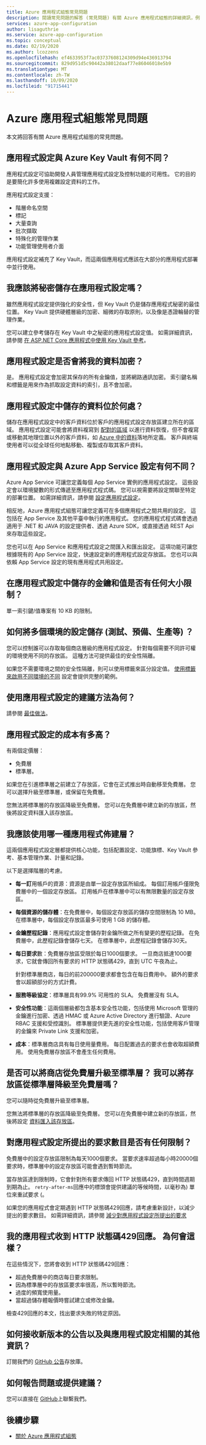 ```yaml
---
title: Azure 應用程式組態常見問題
description: 閱讀常見問題的解答 (常見問題) 有關 Azure 應用程式組態的詳細資訊，例如它與 Azure Key Vault 有何不同。
services: azure-app-configuration
author: lisaguthrie
ms.service: azure-app-configuration
ms.topic: conceptual
ms.date: 02/19/2020
ms.author: lcozzens
ms.openlocfilehash: ef4633953f7ac03737608124309d94e436913794
ms.sourcegitcommit: 829d951d5c90442a38012daaf77e86046018e5b9
ms.translationtype: MT
ms.contentlocale: zh-TW
ms.lasthandoff: 10/09/2020
ms.locfileid: "91715441"
---
```

# <a name="azure-app-configuration-faq"></a>Azure 應用程式組態常見問題

本文將回答有關 Azure 應用程式組態的常見問題。

## <a name="how-is-app-configuration-different-from-azure-key-vault"></a>應用程式設定與 Azure Key Vault 有何不同？

應用程式設定可協助開發人員管理應用程式設定及控制功能的可用性。 它的目的是要簡化許多使用複雜設定資料的工作。

應用程式設定支援：

- 階層命名空間
- 標記
- 大量查詢
- 批次擷取
- 特殊化的管理作業
- 功能管理使用者介面

應用程式設定補充了 Key Vault，而這兩個應用程式應該在大部分的應用程式部署中並行使用。

## <a name="should-i-store-secrets-in-app-configuration"></a>我應該將秘密儲存在應用程式設定嗎？

雖然應用程式設定提供強化的安全性，但 Key Vault 仍是儲存應用程式秘密的最佳位置。 Key Vault 提供硬體層級的加密、細微的存取原則，以及像是憑證輪替的管理作業。

您可以建立參考儲存在 Key Vault 中之秘密的應用程式設定值。 如需詳細資訊，請參閱 [在 ASP.NET Core 應用程式中使用 Key Vault 參考](./use-key-vault-references-dotnet-core.md)。

## <a name="does-app-configuration-encrypt-my-data"></a>應用程式設定是否會將我的資料加密？

是。 應用程式設定會加密其保存的所有金鑰值，並將網路通訊加密。 索引鍵名稱和標籤是用來作為抓取設定資料的索引，且不會加密。

## <a name="where-does-data-stored-in-app-configuration-reside"></a>應用程式設定中儲存的資料位於何處？ 

儲存在應用程式設定中的客戶資料位於客戶的應用程式設定存放區建立所在的區域。 應用程式設定可能會將資料複寫到 [配對的區域](https://docs.microsoft.com/azure/best-practices-availability-paired-regions) 以進行資料恢復，但不會複寫或移動其地理位置以外的客戶資料，如 [Azure 中的資料](https://azure.microsoft.com/global-infrastructure/data-residency/)落地所定義。 客戶與終端使用者可以從全球任何地點移動、複製或存取其客戶資料。

## <a name="how-is-app-configuration-different-from-azure-app-service-settings"></a>應用程式設定與 Azure App Service 設定有何不同？

Azure App Service 可讓您定義每個 App Service 實例的應用程式設定。 這些設定會以環境變數的形式傳遞至應用程式程式碼。 您可以視需要將設定關聯至特定的部署位置。 如需詳細資訊，請參閱 [設定應用程式設定](/azure/app-service/configure-common#configure-app-settings)。

相反地，Azure 應用程式組態可讓您定義可在多個應用程式之間共用的設定。 這包括在 App Service 及其他平臺中執行的應用程式。 您的應用程式程式碼會透過適用于 .NET 和 JAVA 的設定提供者、透過 Azure SDK，或直接透過 REST Api 來存取這些設定。

您也可以在 App Service 和應用程式設定之間匯入和匯出設定。 這項功能可讓您根據現有的 App Service 設定，快速設定新的應用程式設定存放區。 您也可以與依賴 App Service 設定的現有應用程式共用設定。

## <a name="are-there-any-size-limitations-on-keys-and-values-stored-in-app-configuration"></a>在應用程式設定中儲存的金鑰和值是否有任何大小限制？

單一索引鍵/值專案有 10 KB 的限制。

## <a name="how-should-i-store-configurations-for-multiple-environments-test-staging-production-and-so-on"></a>如何將多個環境的設定儲存 (測試、預備、生產等) ？

您可以控制誰可以存取每個商店層級的應用程式設定。 針對每個需要不同許可權的環境使用不同的存放區。 這種方法可提供最佳的安全性隔離。

如果您不需要環境之間的安全性隔離，則可以使用標籤來區分設定值。 [使用標籤來啟用不同環境的不同](./howto-labels-aspnet-core.md) 設定會提供完整的範例。

## <a name="what-are-the-recommended-ways-to-use-app-configuration"></a>使用應用程式設定的建議方法為何？

請參閱 [最佳做法](./howto-best-practices.md)。

## <a name="how-much-does-app-configuration-cost"></a>應用程式設定的成本有多高？

有兩個定價層：

- 免費層
- 標準層。

如果您在引進標準層之前建立了存放區，它會在正式推出時自動移至免費層。 您可以選擇升級至標準層，或保留在免費層。

您無法將標準層的存放區降級至免費層。 您可以在免費層中建立新的存放區，然後將設定資料匯入該存放區。

## <a name="which-app-configuration-tier-should-i-use"></a>我應該使用哪一種應用程式佈建層？

這兩個應用程式設定層都提供核心功能，包括配置設定、功能旗標、Key Vault 參考、基本管理作業、計量和記錄。

以下是選擇階層的考慮。

- **每一訂**用帳戶的資源：資源是由單一設定存放區所組成。 每個訂用帳戶僅限免費層中的一個設定存放區。 訂用帳戶在標準層中可以有無限數量的設定存放區。
- **每個資源的儲存體**：在免費層中，每個設定存放區的儲存空間限制為 10 MB。 在標準層中，每個設定存放區最多可使用 1 GB 的儲存體。
- **金鑰歷程記錄**：應用程式設定會儲存對金鑰所做之所有變更的歷程記錄。 在免費層中，此歷程記錄會儲存七天。 在標準層中，此歷程記錄會儲存30天。
- **每日要求**數：免費層存放區受限於每日1000個要求。 一旦商店抵達1000要求，它就會傳回所有要求的 HTTP 狀態碼429，直到 UTC 午夜為止。

    針對標準層商店，每日的前200000要求都會包含在每日費用中。 額外的要求會以超額部分的方式計費。

- **服務等級協定**：標準層具有99.9% 可用性的 SLA。 免費層沒有 SLA。
- **安全性功能**：這兩個層級都包含基本安全性功能，包括使用 Microsoft 管理的金鑰進行加密、透過 HMAC 或 Azure Active Directory 進行驗證、Azure RBAC 支援和受控識別。 標準層提供更先進的安全性功能，包括使用客戶管理的金鑰來 Private Link 支援和加密。
- **成本**：標準層商店具有每日使用量費用。 每日配置過去的要求也會收取超額費用。 使用免費層存放區不會產生任何費用。

## <a name="can-i-upgrade-a-store-from-the-free-tier-to-the-standard-tier-can-i-downgrade-a-store-from-the-standard-tier-to-the-free-tier"></a>是否可以將商店從免費層升級至標準層？ 我可以將存放區從標準層降級至免費層嗎？

您可以隨時從免費層升級至標準層。

您無法將標準層的存放區降級至免費層。 您可以在免費層中建立新的存放區，然後將設定 [資料匯入該存放區](howto-import-export-data.md)。

## <a name="are-there-any-limits-on-the-number-of-requests-made-to-app-configuration"></a>對應用程式設定所提出的要求數目是否有任何限制？

免費層中的設定存放區限制為每天1000個要求。 當要求速率超過每小時20000個要求時，標準層中的設定存放區可能會遇到暫時節流。

當存放區達到限制時，它會針對所有要求傳回 HTTP 狀態碼429，直到時間週期到期為止。 `retry-after-ms`回應中的標頭會提供建議的等候時間，以毫秒為) 單位來重試要求 (。

如果您的應用程式會定期遇到 HTTP 狀態碼429回應，請考慮重新設計，以減少提出的要求數目。 如需詳細資訊，請參閱 [減少對應用程式設定所提出的要求](./howto-best-practices.md#reduce-requests-made-to-app-configuration)

## <a name="my-application-receives-http-status-code-429-responses-why"></a>我的應用程式收到 HTTP 狀態碼429回應。 為何會這樣？

在這些情況下，您將會收到 HTTP 狀態碼429回應：

* 超過免費層中的商店每日要求限制。
* 因為標準層中的存放區要求率很高，所以暫時節流。
* 過度的頻寬使用量。
* 當超過儲存體報價時嘗試建立或修改金鑰。

檢查429回應的本文，找出要求失敗的特定原因。

## <a name="how-can-i-receive-announcements-on-new-releases-and-other-information-related-to-app-configuration"></a>如何接收新版本的公告以及與應用程式設定相關的其他資訊？

訂閱我們的 [GitHub 公告](https://github.com/Azure/AppConfiguration-Announcements)存放庫。

## <a name="how-can-i-report-an-issue-or-give-a-suggestion"></a>如何報告問題或提供建議？

您可以直接在 [GitHub](https://github.com/Azure/AppConfiguration/issues)上聯繫我們。

## <a name="next-steps"></a>後續步驟

* [關於 Azure 應用程式組態](./overview.md)
